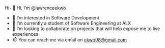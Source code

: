 Hi- 👋 Hi, I’m @lawrenceekwo
- 👀 I’m interested in Software Development 
- 🌱 I’m currently a student of Software Engineering at ALX
- 💞️ I’m looking to collaborate on projects that will help expose me to live experiences
- 📫 You can reach me via email on ekwo98@gmail.com

<!---
lawrenceekwo/lawrenceekwo is a ✨ special ✨ repository because its `README.md` (this file) appears on your GitHub profile.
You can click the Preview link to take a look at your changes.
--->

